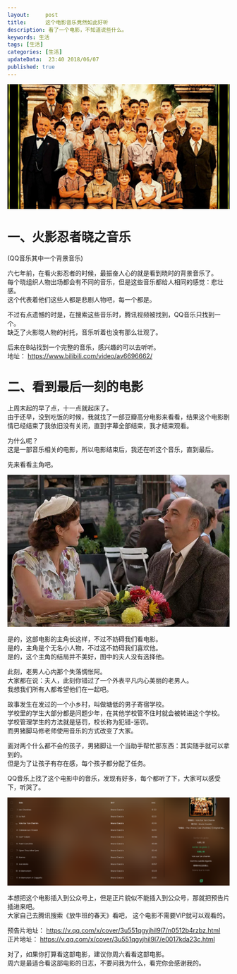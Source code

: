 ```yaml
---   
layout:     post  
title:      这个电影音乐竟然如此好听
description: 看了一个电影，不知道说些什么。        
keywords: 生活
tags: [生活]  
categories: [生活]  
updateData:  23:40 2018/06/07
published: true  
---  
```




![](/images/2018/06/3u551qgyjhil9l7t1472527897.jpg)


# 一、火影忍者晓之音乐


(QQ音乐其中一个背景音乐)

六七年前，在看火影忍者的时候，最振奋人心的就是看到晓时的背景音乐了。   
每个晓组织人物出场都会有不同的音乐，但是这些音乐都给人相同的感觉：悲壮感。  
这个代表着他们这些人都是悲剧人物吧，每一个都是。  


不过有点遗憾的时是，在搜索这些音乐时，腾讯视频被找到，QQ音乐只找到一个。  
缺乏了火影晓人物的衬托，音乐听着也没有那么壮观了。  


后来在B站找到一个完整的音乐，感兴趣的可以去听听。    
地址： https://www.bilibili.com/video/av6696662/  



# 二、看到最后一刻的电影

上周末起的早了点，十一点就起床了。  
由于还早，没到吃饭的时候，我就找了一部豆瓣高分电影来看看，结果这个电影剧情已经结束了我依旧没有关闭，直到字幕全部结束，我才结束观看。  


为什么呢？  
这是一部音乐相关的电影，所以电影结束后，我还在听这个音乐，直到最后。    

先来看看主角吧。    


![](/images/2018/06/p641706893.webp)



是的，这部电影的主角长这样，不过不妨碍我们看电影。   
是的，主角是个无名小人物，不过这不妨碍我们喜欢他。  
是的，这个主角的结局并不美好，图中的夫人没有选择他。  


此刻，老男人心内那个失落惆怅阿。  
大家都在说：夫人，此刻你错过了一个外表平凡内心美丽的老男人。  
我想我们所有人都希望他们在一起吧。  


故事发生在发过的一个小乡村，叫做塘低的男子寄宿学校。  
学校里的学生大部分都是问题少年，在其他学校管不住时就会被转进这个学校。  
学校管理学生的方法就是惩罚，校长称为犯错-惩罚。  
而男猪脚马修老师使用音乐的方式改变了大家。  


面对两个什么都不会的孩子，男猪脚让一个当助手帮忙那东西：其实随手就可以拿到的。  
但是为了让孩子有存在感，每个孩子都分配了任务。  





QQ音乐上找了这个电影中的音乐，发现有好多，每个都听了下，大家可以感受下，听哭了。  


![](/images/2018/06/20180607215534.png)


本想把这个电影插入到公众号上，但是正片貌似不能插入到公众号，那就把预告片插进来吧。    
大家自己去腾讯搜索《放牛班的春天》看吧， 这个电影不需要VIP就可以观看的。  


预告片地址： https://v.qq.com/x/cover/3u551qgyjhil9l7/n0512b4rzbz.html  
正片地址： https://v.qq.com/x/cover/3u551qgyjhil9l7/e0017kda23c.html  


对了，如果你打算看这部电影，建议你周六看看这部电影。  
周六是最适合看这部电影的日志，不要问我为什么，看完你会感谢我的。  

